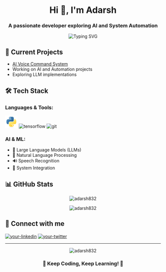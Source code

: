 <h1 align="center">Hi 👋, I'm Adarsh</h1>
<h3 align="center">A passionate developer exploring AI and System Automation</h3>

<p align="center">
  <img src="https://readme-typing-svg.herokuapp.com?font=Fira+Code&pause=1000&color=F7F7F7&center=true&vCenter=true&width=435&lines=AI+Developer;System+Automation+Engineer;Python+Developer;Open+Source+Contributor" alt="Typing SVG" />
</p>

## 🔭 Current Projects

- [AI Voice Command System](https://github.com/adarsh832/ai-voice-command)
- Working on AI and Automation projects
- Exploring LLM implementations

## 🛠️ Tech Stack

### Languages & Tools:
<p align="left">
  <img src="https://raw.githubusercontent.com/devicons/devicon/master/icons/python/python-original.svg" alt="python" width="40" height="40"/>
  <img src="https://www.vectorlogo.zone/logos/tensorflow/tensorflow-icon.svg" alt="tensorflow" width="40" height="40"/>
  <img src="https://www.vectorlogo.zone/logos/git-scm/git-scm-icon.svg" alt="git" width="40" height="40"/>
  <!-- Add more tools you use -->
</p>

### AI & ML:
- 🤖 Large Language Models (LLMs)
- 🧠 Natural Language Processing
- 🔊 Speech Recognition
- 🤝 System Integration

## 📊 GitHub Stats

<p align="center">
  <img src="https://github-readme-stats.vercel.app/api?username=adarsh832&show_icons=true&theme=radical" alt="adarsh832" />
</p>

<p align="center">
  <img src="https://github-readme-streak-stats.herokuapp.com/?user=adarsh832&theme=radical" alt="adarsh832" />
</p>

## 🤝 Connect with me

<p align="left">
<a href="https://linkedin.com/in/your-linkedin" target="blank"><img align="center" src="https://raw.githubusercontent.com/rahuldkjain/github-profile-readme-generator/master/src/images/icons/Social/linked-in-alt.svg" alt="your-linkedin" height="30" width="40" /></a>
<a href="https://twitter.com/your-twitter" target="blank"><img align="center" src="https://raw.githubusercontent.com/rahuldkjain/github-profile-readme-generator/master/src/images/icons/Social/twitter.svg" alt="your-twitter" height="30" width="40" /></a>
</p>

---

<p align="center">
  <img src="https://komarev.com/ghpvc/?username=adarsh832&label=Profile%20views&color=0e75b6&style=flat" alt="adarsh832" />
</p>

<h3 align="center">🚀 Keep Coding, Keep Learning! 🚀</h3>
